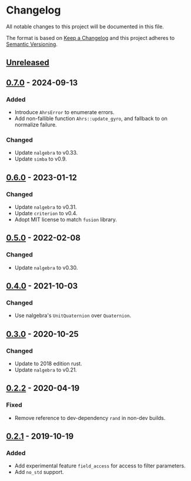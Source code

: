 # Changelog

All notable changes to this project will be documented in this file.

The format is based on [Keep a Changelog](https://keepachangelog.com/)
and this project adheres to [Semantic Versioning](https://semver.org/).

## [Unreleased]

## [0.7.0] - 2024-09-13

### Added
- Introduce `AhrsError` to enumerate errors.
- Add non-fallible function `Ahrs::update_gyro`, and fallback to on normalize failure.

### Changed
- Update `nalgebra` to v0.33.
- Update `simba` to v0.9.

## [0.6.0] - 2023-01-12

### Changed
- Update `nalgebra` to v0.31.
- Update `criterion` to v0.4.
- Adopt MIT license to match `fusion` library.

## [0.5.0] - 2022-02-08

### Changed
- Update `nalgebra` to v0.30.

## [0.4.0] - 2021-10-03

### Changed
- Use nalgebra's `UnitQuaternion` over `Quaternion`.

## [0.3.0] - 2020-10-25

### Changed
- Update to 2018 edition rust.
- Update `nalgebra` to v0.21.

## [0.2.2] - 2020-04-19

### Fixed
- Remove reference to dev-dependency `rand` in non-dev builds.

## [0.2.1] - 2019-10-19

### Added
- Add experimental feature `field_access` for access to filter parameters.
- Add `no_std` support.

[Unreleased]: https://github.com/jmagnuson/ahrs-rs/compare/v0.7.0...master
[0.7.0]: https://github.com/jmagnuson/ahrs-rs/compare/v0.6.0...v0.7.0
[0.6.0]: https://github.com/jmagnuson/ahrs-rs/compare/v0.5.0...v0.6.0
[0.5.0]: https://github.com/jmagnuson/ahrs-rs/compare/v0.4.0...v0.5.0
[0.4.0]: https://github.com/jmagnuson/ahrs-rs/compare/v0.3.0...v0.4.0
[0.3.0]: https://github.com/jmagnuson/ahrs-rs/compare/v0.2.2...v0.3.0
[0.2.2]: https://github.com/jmagnuson/ahrs-rs/compare/v0.2.1...v0.2.2
[0.2.1]: https://github.com/jmagnuson/ahrs-rs/compare/v0.2.0...v0.2.1
